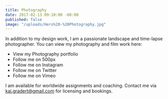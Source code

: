 ```yaml
---
title: Photography
date: 2017-02-13 09:10:00 -08:00
published: false
image: "/uploads/Hero%20-%20Photography.jpg"
---
```


In addition to my design work, I am a passionate landscape and time-lapse photographer. You can view my photography and film work here:

* View my Photography portfolio
* Follow me on 500px
* Follow me on Instagram
* Follow me on Twitter
* Follow me on Vimeo


I am available for worldwide assignments and coaching. Contact me via kai.gradert@gmail.com for licensing and bookings.